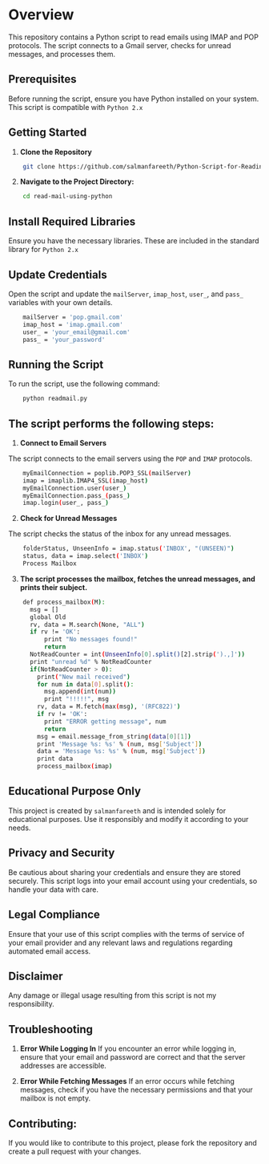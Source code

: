 # Overview

This repository contains a Python script to read emails using IMAP and POP protocols. The script connects to a Gmail server, checks for unread messages, and processes them.

## Prerequisites

Before running the script, ensure you have Python installed on your system. This script is compatible with `Python 2.x`

## Getting Started

1. **Clone the Repository**

```sh
    git clone https://github.com/salmanfareeth/Python-Script-for-Reading-Emails-Using-IMAP-and-POP.git
```

2. **Navigate to the Project Directory:**

```sh
    cd read-mail-using-python
```

## Install Required Libraries

Ensure you have the necessary libraries. These are included in the standard library for `Python 2.x`

## Update Credentials

Open the script and update the `mailServer`, `imap_host`, `user_`, and `pass_` variables with your own details.

```sh
    mailServer = 'pop.gmail.com'
    imap_host = 'imap.gmail.com'
    user_ = 'your_email@gmail.com'
    pass_ = 'your_password'
```

## Running the Script

To run the script, use the following command:

```sh
    python readmail.py
```
    
## The script performs the following steps:

1. **Connect to Email Servers**

The script connects to the email servers using the `POP` and `IMAP` protocols.

```sh
    myEmailConnection = poplib.POP3_SSL(mailServer)
    imap = imaplib.IMAP4_SSL(imap_host)
    myEmailConnection.user(user_)
    myEmailConnection.pass_(pass_)
    imap.login(user_, pass_)
```

2. **Check for Unread Messages**
   
The script checks the status of the inbox for any unread messages.

```sh
    folderStatus, UnseenInfo = imap.status('INBOX', "(UNSEEN)")
    status, data = imap.select('INBOX')
    Process Mailbox
```

3. **The script processes the mailbox, fetches the unread messages, and prints their subject.**

```sh
    def process_mailbox(M):
      msg = []
      global Old
      rv, data = M.search(None, "ALL")
      if rv != 'OK':
          print "No messages found!"
          return
      NotReadCounter = int(UnseenInfo[0].split()[2].strip(').,]'))
      print "unread %d" % NotReadCounter
      if(NotReadCounter > 0):
        print("New mail received")
        for num in data[0].split():
          msg.append(int(num))
          print "!!!!!", msg
        rv, data = M.fetch(max(msg), '(RFC822)')
        if rv != 'OK':
          print "ERROR getting message", num
          return
        msg = email.message_from_string(data[0][1])
        print 'Message %s: %s' % (num, msg['Subject'])
        data = 'Message %s: %s' % (num, msg['Subject'])
        print data
        process_mailbox(imap)
```


## Educational Purpose Only

This project is created by `salmanfareeth` and is intended solely for educational purposes. Use it responsibly and modify it according to your needs.

## Privacy and Security

Be cautious about sharing your credentials and ensure they are stored securely. This script logs into your email account using your credentials, so handle your data with care.

## Legal Compliance

Ensure that your use of this script complies with the terms of service of your email provider and any relevant laws and regulations regarding automated email access.

## Disclaimer

Any damage or illegal usage resulting from this script is not my responsibility. 

## Troubleshooting

1. **Error While Logging In**
If you encounter an error while logging in, ensure that your email and password are correct and that the server addresses are accessible.

2. **Error While Fetching Messages** 
If an error occurs while fetching messages, check if you have the necessary permissions and that your mailbox is not empty.

## Contributing:

If you would like to contribute to this project, please fork the repository and create a pull request with your changes.
